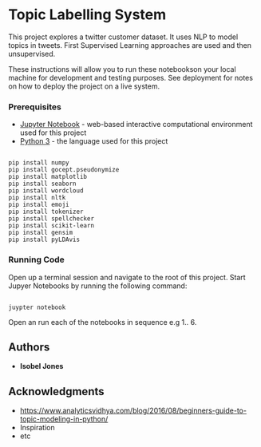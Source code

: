 # Topic Labelling System

This project explores a twitter customer dataset. It uses NLP to model topics in tweets. First Supervised Learning approaches are used and then unsupervised. 

These instructions will allow you to run these notebookson your local machine for development and testing purposes. See deployment for notes on how to deploy the project on a live system.

### Prerequisites
 * [Jupyter Notebook](https://jupyter.org/install) - web-based interactive computational environment used for this project
 * [Python 3](https://www.python.org/downloads/) - the language used for this project
 ```
 
pip install numpy
pip install gocept.pseudonymize
pip install matplotlib
pip install seaborn
pip install wordcloud
pip install nltk
pip install emoji
pip install tokenizer
pip install spellchecker
pip install scikit-learn
pip install gensim
pip install pyLDAvis

```
### Running Code
Open up a terminal session and navigate to the root of this project. 
Start Jupyer Notebooks by running the following command:
```

juypter notebook

```

Open an run each of the notebooks in sequence e.g 1.. 6.


## Authors

* **Isobel Jones**

## Acknowledgments

* https://www.analyticsvidhya.com/blog/2016/08/beginners-guide-to-topic-modeling-in-python/
* Inspiration
* etc
